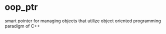 # oop_ptr
smart pointer for managing objects that utilize object oriented programming paradigm of C++
